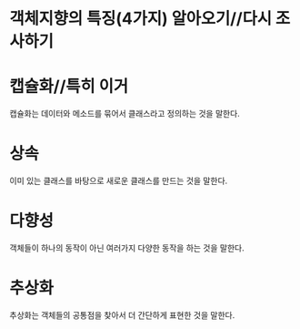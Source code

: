 # 객체지향의 특징(4가지) 알아오기//다시 조사하기

# 캡슐화//특히 이거

캡슐화는 데이터와 메소드를 묶어서 클래스라고 정의하는 것을 말한다.

# 상속

이미 있는 클래스를 바탕으로 새로운 클래스를 만드는 것을 말한다.

# 다향성

객체들이 하나의 동작이 아닌 여러가지 다양한 동작을 하는 것을 말한다.

# 추상화

추상화는 객체들의 공통점을 찾아서 더 간단하게 표현한 것을 말한다.
